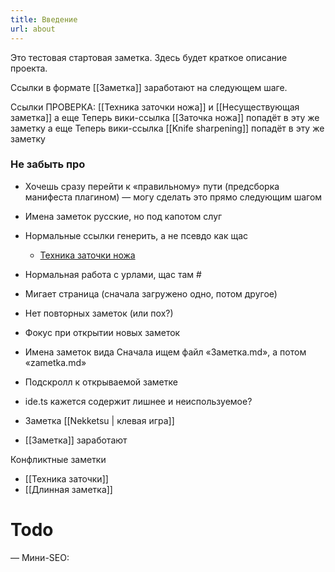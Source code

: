 ```yaml
---
title: Введение
url: about
---
```


Это тестовая стартовая заметка. Здесь будет краткое описание проекта.

Ссылки в формате [[Заметка]] заработают на следующем шаге.

Ссылки ПРОВЕРКА: [[Техника заточки ножа]] и [[Несуществующая заметка]]
а еще Теперь вики-ссылка [[Заточка ножа]] попадёт в эту же заметку
а еще Теперь вики-ссылка [[Knife sharpening]] попадёт в эту же заметку


### Не забыть про 
- Хочешь сразу перейти к «правильному» пути (предсборка манифеста плагином) — могу сделать это прямо следующим шагом

- Имена заметок русские, но под капотом слуг

- Нормальные ссылки генерить, а не псевдо как щас 
  - <a href="#" class="wikilink" data-slug="tehnika-zatochki-nozha" data-missing="false">Техника заточки ножа</a>
- Нормальная работа с урлами, щас там #
- Мигает страница (сначала загружено одно, потом другое)
- Нет повторных заметок (или пох?)
- Фокус при открытии новых заметок
- Имена заметок вида Сначала ищем файл «Заметка.md», а потом «zametka.md»
- Подскролл к открываемой заметке
- ide.ts кажется содержит лишнее и неиспользуемое?
- Заметка [[Nekketsu | клевая игра]]
- [[Заметка]] заработают

Конфликтные заметки
- [[Техника заточки]]
- [[Длинная заметка]]


# Todo
— Мини-SEO: <title>, meta description из frontmatter, canonical
- при скролле тогда менять тайтл?
- а если нету frontmatter?

--------

— Баг с активной последней заметкой:
- не активизируется, даже если промотали до конца
- тыкаю на третью, сначала выбирается вторая, при повторном клике — третья на больше 1320

— Рефакторинг — разбитие функционала на модули

--------

— Открытие с анимацией плавно более, и при загрузке страницы тоже, первые 300 миллисекунд можно скрывать, а если не успелось загрузиться, то уже показывать спиннер

— Полировка визуала под Энди: 
- тонкие детали типографики, вертикальный ритм,
- Обогатить бэклинки в стиле энди




---
— посмотреть сетевые запросы, щас чот иконка как будто постоянно дергается, нет?
— сборка??? щас там js файлы появляются... может это добро всё в dist?

- Удалить лишние файлы
- Разобраться в коде:
  - консультироваться у гпт 
- Потестить PWA 
  - иос
  - сафари
  - ...
